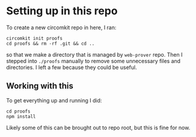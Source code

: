 # Setting up in this repo
To create a new circomkit repo in here, I ran:
```
circomkit init proofs
cd proofs && rm -rf .git && cd ..
```
so that we make a directory that is managed by `web-prover` repo.
Then I stepped into `./proofs` manually to remove some unnecessary files and directories.
I left a few because they could be useful.

## Working with this
To get everything up and running I did:
```
cd proofs
npm install
```
Likely some of this can be brought out to repo root, but this is fine for now.
